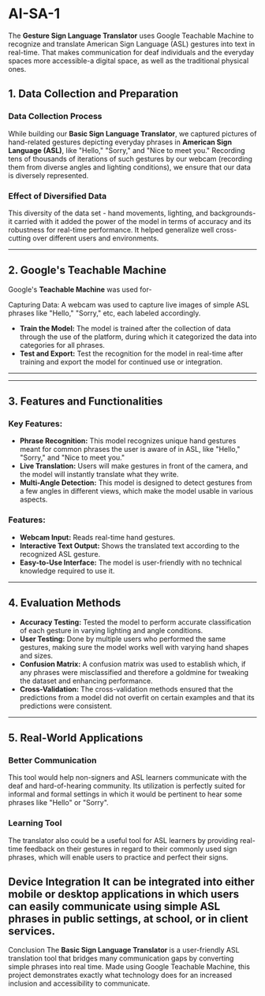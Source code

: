 # AI-SA-1
The **Gesture Sign Language Translator** uses Google Teachable Machine to recognize and translate American Sign Language (ASL) gestures into text in real-time. That makes communication for deaf individuals and the everyday spaces more accessible-a digital space, as well as the traditional physical ones.

## 1. Data Collection and Preparation

### Data Collection Process
While building our **Basic Sign Language Translator**, we captured pictures of hand-related gestures depicting everyday phrases in **American Sign Language (ASL)**, like "Hello," "Sorry," and "Nice to meet you." Recording tens of thousands of iterations of such gestures by our webcam (recording them from diverse angles and lighting conditions), we ensure that our data is diversely represented.

### Effect of Diversified Data
This diversity of the data set - hand movements, lighting, and backgrounds-it carried with it added the power of the model in terms of accuracy and its robustness for real-time performance. It helped generalize well cross-cutting over different users and environments.

---

## 2. Google's Teachable Machine

Google's **Teachable Machine** was used for-

Capturing Data: A webcam was used to capture live images of simple ASL phrases like "Hello," "Sorry," etc, each labeled accordingly.
- **Train the Model:** The model is trained after the collection of data through the use of the platform, during which it categorized the data into categories for all phrases.
- **Test and Export:** Test the recognition for the model in real-time after training and export the model for continued use or integration.
---
---
## 3. Features and Functionalities
### Key Features:
- **Phrase Recognition:** This model recognizes unique hand gestures meant for common phrases the user is aware of in ASL, like "Hello," "Sorry," and "Nice to meet you."
- **Live Translation:** Users will make gestures in front of the camera, and the model will instantly translate what they write.
- **Multi-Angle Detection:** This model is designed to detect gestures from a few angles in different views, which make the model usable in various aspects.
### Features:
- **Webcam Input:** Reads real-time hand gestures.
- **Interactive Text Output:** Shows the translated text according to the recognized ASL gesture.
- **Easy-to-Use Interface:** The model is user-friendly with no technical knowledge required to use it.

---

## 4. Evaluation Methods

- **Accuracy Testing:** Tested the model to perform accurate classification of each gesture in varying lighting and angle conditions.
- **User Testing:** Done by multiple users who performed the same gestures, making sure the model works well with varying hand shapes and sizes.
- **Confusion Matrix:** A confusion matrix was used to establish which, if any phrases were misclassified and therefore a goldmine for tweaking the dataset and enhancing performance.
- **Cross-Validation:** The cross-validation methods ensured that the predictions from a model did not overfit on certain examples and that its predictions were consistent.

---

## 5. Real-World Applications

### Better Communication
This tool would help non-signers and ASL learners communicate with the deaf and hard-of-hearing community. Its utilization is perfectly suited for informal and formal settings in which it would be pertinent to hear some phrases like "Hello" or "Sorry".

### Learning Tool
The translator also could be a useful tool for ASL learners by providing real-time feedback on their gestures in regard to their commonly used sign phrases, which will enable users to practice and perfect their signs.

Device Integration
It can be integrated into either mobile or desktop applications in which users can easily communicate using simple ASL phrases in public settings, at school, or in client services.
---

Conclusion
The **Basic Sign Language Translator** is a user-friendly ASL translation tool that bridges many communication gaps by converting simple phrases into real time. Made using Google Teachable Machine, this project demonstrates exactly what technology does for an increased inclusion and accessibility to communicate.
